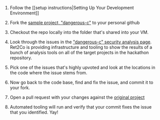 1. Follow the [[setup instructions|Setting Up Your Development Environment]]

1. Fork the [sample project, "dangerous-c"](https://github.com/returntocorp-hackathon/dangerous-c) to your personal github

1. Checkout the repo locally into the folder that's shared into your VM.

1. Look through the issues in the ["dangerous-c" security analysis page](https://app.returntocorp.com/repo/github.com/returntocorp-hackathon/dangerous-c/). Ret2Co is providing infrastructure and tooling to show the results of a bunch of analysis tools on all of the target projects in the hackathon repository. 

1. Pick one of the issues that's highly upvoted and look at the locations in the code where the issue stems from.

1. Now go back to the code base, find and fix the issue, and commit it to your fork.

1. Open a pull request with your changes against the [original project](https://github.com/returntocorp-hackathon/dangerous-c)

1. Automated tooling will run and verify that your commit fixes the issue that you identified. Yay!

